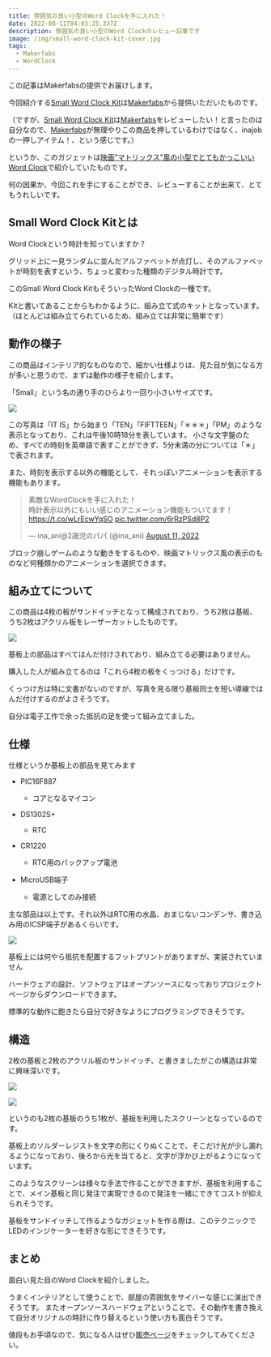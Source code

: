 ```yaml
---
title: 雰囲気の良い小型のWord Clockを手に入れた！
date: 2022-08-11T04:03:25.337Z
description: 雰囲気の良い小型のWord Clockのレビュー記事です
image: /img/small-word-clock-kit-cover.jpg
tags:
  - Makerfabs
  - WordClock
---
```

この記事はMakerfabsの提供でお届けします。

今回紹介する[Small Word Clock Kit](https://www.makerfabs.com/small-word-clock-kit.html)は[Makerfabs](https://www.makerfabs.com/)から提供いただいたものです。

（ですが、[Small Word Clock Kit](https://www.makerfabs.com/small-word-clock-kit.html)は[Makerfabs](https://www.makerfabs.com/)をレビューしたい！と言ったのは自分なので、[Makerfabs](https://www.makerfabs.com/)が無理やりこの商品を押しているわけではなく、inajobの一押しアイテム！、という感じです。）

というか、このガジェットは[映画”マトリックス”風の小型でとてもかっこいいWord Clock](../映画マトリックス風の小型でとてもかっこいいword-clock/)で紹介していたものです。

何の因果か、今回これを手にすることができ、レビューすることが出来て、とてもうれしいです。

## Small Word Clock Kitとは

Word Clockという時計を知っていますか？

グリッド上に一見ランダムに並んだアルファベットが点灯し、そのアルファベットが時刻を表すという、ちょっと変わった種類のデジタル時計です。

このSmall Word Clock KitもそういったWord Clockの一種です。

Kitと書いてあることからもわかるように、組み立て式のキットとなっています。（ほとんどは組み立てられているため、組み立ては非常に簡単です）

## 動作の様子

この商品はインテリア的なものなので、細かい仕様よりは、見た目が気になる方が多いと思うので、まずは動作の様子を紹介します。

「Small」という名の通り手のひらより一回り小さいサイズです。

![](../../img/small-word-clock-kit-screen-work1.jpg)

この写真は「IT IS」から始まり「TEN」「FIFTTEEN」「＊＊＊」「PM」のような表示となっており、これは午後10時18分を表しています。
小さな文字盤のため、すべての時刻を英単語で表すことができず、5分未満の分については「＊」で表されます。

また、時刻を表示する以外の機能として、それっぽいアニメーションを表示する機能もあります。

<blockquote class="twitter-tweet"><p lang="ja" dir="ltr">素敵なWordClockを手に入れた！<br>時計表示以外にもいい感じのアニメーション機能もついてます！<a href="https://t.co/wLrEcwYqSO">https://t.co/wLrEcwYqSO</a> <a href="https://t.co/6rRzPSd8P2">pic.twitter.com/6rRzPSd8P2</a></p>&mdash; ina_ani@2歳児のパパ (@ina_ani) <a href="https://twitter.com/ina_ani/status/1557581208091262976?ref_src=twsrc%5Etfw">August 11, 2022</a></blockquote> <script async src="https://platform.twitter.com/widgets.js" charset="utf-8"></script>

ブロック崩しゲームのような動きをするものや、映画マトリックス風の表示のものなど何種類かのアニメーションを選択できます。

## 組み立てについて

この商品は4枚の板がサンドイッチとなって構成されており、うち2枚は基板、うち2枚はアクリル板をレーザーカットしたものです。

![](../../img/small-word-clock-kit-parts.jpg)

基板上の部品はすべてはんだ付けされており、組み立てる必要はありません。

購入した人が組み立てるのは「これら4枚の板をくっつける」だけです。

くっつけ方は特に文書がないのですが、写真を見る限り基板同士を短い導線ではんだ付けするのがよさそうです。

自分は電子工作で余った抵抗の足を使って組み立てました。

## 仕様

仕様というか基板上の部品を見てみます

* PIC16F887

  * コアとなるマイコン
* DS1302S+

  * RTC
* CR1220

  * RTC用のバックアップ電池
* MicroUSB端子

  * 電源としてのみ接続

主な部品は以上です。それ以外はRTC用の水晶、おまじないコンデンサ、書き込み用のICSP端子があるくらいです。

![](../../img/small-word-clock-kit-board2.jpg)

基板上には何やら抵抗を配置するフットプリントがありますが、実装されていません

ハードウェアの設計、ソフトウェアはオープンソースになっておりプロジェクトページからダウンロードできます。

標準的な動作に飽きたら自分で好きなようにプログラミングできそうです。

## 構造

2枚の基板と2枚のアクリル板のサンドイッチ、と書きましたがこの構造は非常に興味深いです。

![](../../img/small-word-clock-kit-screen-front.jpg)

![](../../img/small-word-clock-kit-screen-back.jpg)

というのも2枚の基板のうち1枚が、基板を利用したスクリーンとなっているのです。

基板上のソルダーレジストを文字の形にくりぬくことで、そこだけ光が少し漏れるようになっており、後ろから光を当てると、文字が浮かび上がるようになっています。

このようなスクリーンは様々な手法で作ることができますが、基板を利用することで、メイン基板と同じ発注で実現できるので発注を一緒にできてコストが抑えられそうです。

基板をサンドイッチして作るようなガジェットを作る際は、このテクニックでLEDのインジケーターを好きな形にできそうです。

## まとめ

面白い見た目のWord Clockを紹介しました。

うまくインテリアとして使うことで、部屋の雰囲気をサイバーな感じに演出できそうです。
またオープンソースハードウェアということで、その動作を書き換えて自分オリジナルの時計に作り替えるという使い方も面白そうです。

値段もお手頃なので、気になる人はぜひ[販売ページ](https://www.makerfabs.com/small-word-clock-kit.html)をチェックしてみてください。
